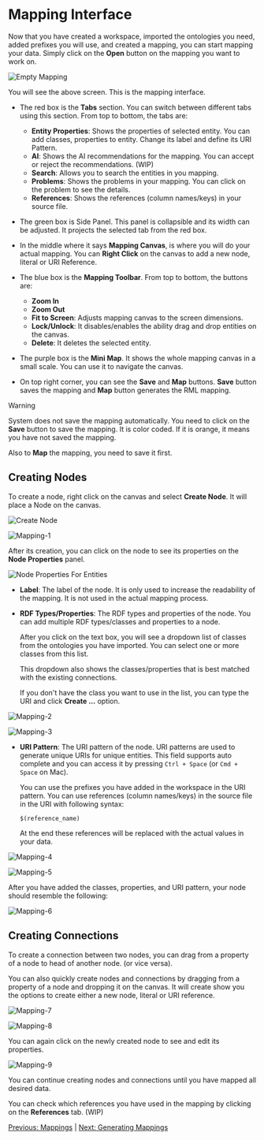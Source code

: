 # Mapping Interface

Now that you have created a workspace, imported the ontologies you need,
added prefixes you will use, and created a mapping, you can start mapping your
data. Simply click on the **Open** button on the mapping you want to work on.

![Empty Mapping](imgs/empty-mapping.png)

You will see the above screen. This is the mapping interface.

- The red box is the **Tabs** section. You can switch between different tabs
  using this section. From top to bottom, the tabs are:

  - **Entity Properties**: Shows the properties of selected entity. You can add classes, properties to entity. 
    Change its label and define its URI Pattern.
  - **AI**: Shows the AI recommendations for the mapping. You can
    accept or reject the recommendations. (WIP)
  - **Search**: Allows you to search the entities in you mapping.
  - **Problems**: Shows the problems in your mapping. You can click on
    the problem to see the details.
  - **References**: Shows the references (column names/keys) in your
    source file.

- The green box is Side Panel. This panel is collapsible and its width can be
  adjusted. It projects the selected tab from the red box.

- In the middle where it says **Mapping Canvas**, is where you will do your
  actual mapping. You can **Right Click** on the canvas to add a new node,
  literal or URI Reference.

- The blue box is the **Mapping Toolbar**. From top to bottom, the buttons are:

  - **Zoom In**
  - **Zoom Out**
  - **Fit to Screen**: Adjusts mapping canvas to the screen dimensions.
  - **Lock/Unlock**: It disables/enables the ability drag and drop entities on
    the canvas.
  - **Delete**: It deletes the selected entity.

- The purple box is the **Mini Map**. It shows the whole mapping canvas in a
  small scale. You can use it to navigate the canvas.

- On top right corner, you can see the **Save** and **Map** buttons. **Save**
  button saves the mapping and **Map** button generates the RML mapping.

> [!Warning]
>
> System does not save the mapping automatically. You need to click on the
> **Save** button to save the mapping. It is color coded. If it is orange, it
> means you have not saved the mapping.
>
> Also to **Map** the mapping, you need to save it first.

## Creating Nodes

To create a node, right click on the canvas and select **Create Node**. It will
place a Node on the canvas.

![Create Node](imgs/create-node.png)

![Mapping-1](imgs/mapping-01.png)

After its creation, you can click on the node to see its properties on the **Node Properties** panel.

![Node Properties For Entities](imgs/node-properties.png)

- **Label**: The label of the node. It is only used to increase the readability
  of the mapping. It is not used in the actual mapping process.

- **RDF Types/Properties**: The RDF types and properties of the node. You can
  add multiple RDF types/classes and properties to a node.

  After you click on the text box, you will see a dropdown list of classes from
  the ontologies you have imported. You can select one or more classes from this
  list.

  This dropdown also shows the classes/properties that is best matched with the
  existing connections.

  If you don't have the class you want to use in the list, you can type the URI
  and click **Create ...** option.

![Mapping-2](imgs/mapping-02.png)

![Mapping-3](imgs/mapping-03.png)

- **URI Pattern**: The URI pattern of the node. URI patterns are used to
  generate unique URIs for unique entities. This field supports auto complete
  and you can access it by pressing `Ctrl + Space` (or `Cmd + Space` on Mac).

  You can use the prefixes you have added in the workspace in the URI pattern.
  You can use references (column names/keys) in the source file in the URI with
  following syntax:

  ```
  $(reference_name)
  ```

  At the end these references will be replaced with the actual values in your
  data.

![Mapping-4](imgs/mapping-04.png)

![Mapping-5](imgs/mapping-05.png)

After you have added the classes, properties, and URI pattern, your node should 
resemble the following:

![Mapping-6](imgs/mapping-06.png)

## Creating Connections

To create a connection between two nodes, you can drag from a property of a node
to head of another node. (or vice versa).

You can also quickly create nodes and connections by dragging from a property of
a node and dropping it on the canvas. It will create show you the options to
create either a new node, literal or URI reference.

![Mapping-7](imgs/mapping-07.png)

![Mapping-8](imgs/mapping-08.png)

You can again click on the newly created node to see and edit its properties.

![Mapping-9](imgs/mapping-09.png)

You can continue creating nodes and connections until you have mapped all desired
data.

You can check which references you have used in the mapping by clicking on the
**References** tab. (WIP)

[Previous: Mappings](/guide/mappings.md) |
[Next: Generating Mappings](/guide/generating-mappings.md)